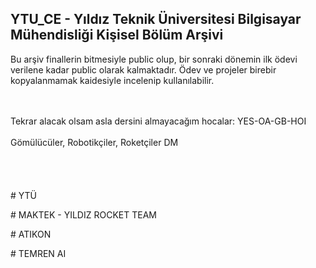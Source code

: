 ## YTU_CE - Yıldız Teknik Üniversitesi Bilgisayar Mühendisliği Kişisel Bölüm Arşivi

Bu arşiv finallerin bitmesiyle public olup, bir sonraki dönemin ilk ödevi verilene kadar public olarak kalmaktadır. Ödev ve projeler birebir kopyalanmamak kaidesiyle incelenip kullanılabilir. 

 
<br><br>
Tekrar alacak olsam asla dersini almayacağım hocalar:
YES-OA-GB-HOI
<br><br>
Gömülücüler, Robotikçiler, Roketçiler DM 
<br><br><br><br><br>
\# YTÜ

\# MAKTEK - YILDIZ ROCKET TEAM

\# ATIKON

\# TEMREN AI
